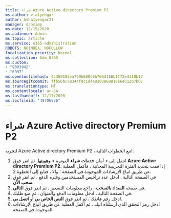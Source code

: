 ```yaml
---
title: شراء Azure Active directory Premium P2
ms.author: v-aiyengar
author: AshaIyengar21
manager: dansimp
ms.date: 12/15/2020
ms.audience: Admin
ms.topic: article
ms.service: o365-administration
ROBOTS: NOINDEX, NOFOLLOW
localization_priority: Normal
ms.collection: Adm_O365
ms.custom:
- "9003942"
- "6997"
ms.openlocfilehash: 4c369183ea769b688d0b766d156b1f73e3318b17
ms.sourcegitcommit: ffb56bc78344f9c1d4a0302868818b64512b7b07
ms.translationtype: MT
ms.contentlocale: ar-SA
ms.lasthandoff: 12/17/2020
ms.locfileid: "49706526"
---
```

# <a name="buy-azure-active-directory-premium-p2"></a>شراء Azure Active directory Premium P2

لتجربه Azure Active directory Premium P2 ، اتبع الخطوات التالية:

1. انتقل إلى   >  أمان **خدمات شراء** الفوترة  >  [**وهويتها**](https://go.microsoft.com/fwlink/?linkid=2131946)، ثم انقر فوق **Azure Active directory Premium P2**.
إذا قمت بتحديد الفترة التجريبية المجانية ، فأكمل العملية عن طريق اتباع الإرشادات الموجودة في الصفحة ؛ والا ، فتابع إلى الخطوة 2.
1. في الصفحة التالية ، ادخل عدد تراخيص المستخدمين وفتره الدفع ، ثم انقر فوق **سحب الآن**.
1. في صفحه **السداد بالسحب** ، راجع معلومات التسعير ، ثم انقر فوق **التالي**.
1. في الصفحة التالية ، ادخل معلومات الدفع والعنوان ، ثم ضع طلبك.
1. ادخل رقم هاتفك ، ثم انقر فوق **النص الخاص بي** أو **اتصل بي**.
1. ادخل رمز التحقق الذي أرسلناه اليك ، ثم أكمل العملية عن طريق اتباع الإرشادات الموجودة في الصفحة.
